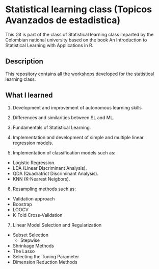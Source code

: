 # Statistical learning class (Topicos Avanzados de estadistica)

This Git is part of the class of Statistical learning class imparted by the Colombian national university based on the book An Introduction to Statistical Learning with Applications in R.

## Description

This repository contains all the workshops developed for the statistical learning class.


## What I learned

1. Development and improvement of autonomous learning skills

2. Differences and similarities between SL and ML. 

3. Fundamentals of Statistical Learning.

4. Implementation and development of simple and multiple linear regression models.

5. Implementation of classification models such as:

  - Logistic Regression.
  - LDA (Linear Discriminant Analysis).
  - QDA (Quadratrict Discriminant Analysis).
  - KNN (K-Nearest Neigbors).

6. Resampling methods such as:

 - Validation approach
 - Boostrap
 - LOOCV
 - K-Fold Cross-Validation

7. Linear Model Selection and Regularization

 - Subset Selection
   - Stepwise
 - Shrinkage Methods
 - The Lasso
 - Selecting the Tuning Parameter
 - Dimension Reduction Methods
